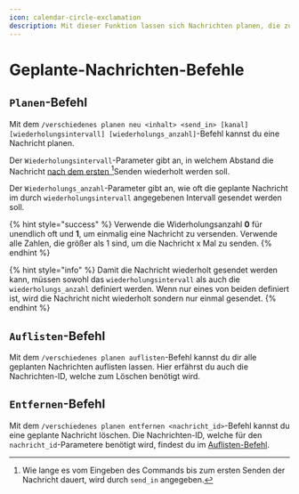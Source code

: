 ```yaml
---
icon: calendar-circle-exclamation
description: Mit dieser Funktion lassen sich Nachrichten planen, die zu einem späteren Zeitpunkt automatisch versendet werden sollen.
---
```


# Geplante-Nachrichten-Befehle

## `Planen`-Befehl

Mit dem `/verschiedenes planen neu <inhalt> <send_in> [kanal] [wiederholungsintervall] [wiederholungs_anzahl]`-Befehl kannst du eine Nachricht planen.

Der `Wiederholungsintervall`-Parameter gibt an, in welchem Abstand die Nachricht [nach dem ersten ](#user-content-fn-1)[^1]Senden wiederholt werden soll.

Der `Wiederholungs_anzahl`-Parameter gibt an, wie oft die geplante Nachricht im durch `wiederholungsintervall` angegebenen Intervall gesendet werden soll.

{% hint style="success" %}
Verwende die Widerholungsanzahl **0** für unendlich oft und **1**, um einmalig eine Nachricht zu versenden. Verwende alle Zahlen, die größer als 1 sind, um die Nachricht x Mal zu senden.
{% endhint %}

{% hint style="info" %}
Damit die Nachricht wiederholt gesendet werden kann, müssen sowohl das `wiederholungsintervall` als auch die `wiederholungs_anzahl` definiert werden. Wenn nur eines von beiden definiert ist, wird die Nachricht nicht wiederholt sondern nur einmal gesendet.
{% endhint %}

## `Auflisten`-Befehl

Mit dem `/verschiedenes planen auflisten`-Befehl kannst du dir alle geplanten Nachrichten auflisten lassen. Hier erfährst du auch die Nachrichten-ID, welche zum Löschen benötigt wird.

## `Entfernen`-Befehl

Mit dem `/verschiedenes planen entfernen <nachricht_id>`-Befehl kannst du eine geplante Nachricht löschen. Die Nachrichten-ID, welche für den `nachricht_id`-Parametere benötigt wird, findest du im [Auflisten-Befehl](scheduledmessages.md#auflisten-befehl).

[^1]: Wie lange es vom Eingeben des Commands bis zum ersten Senden der Nachricht dauert, wird durch `send_in` angegeben.

